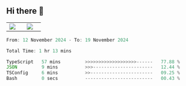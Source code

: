 ## Hi there 👋

<p align="center">
  <table align="center">
  <tr border="none">
  <td width="35%" align="center">
    <img  align="center"  src="http://github-profile-summary-cards.vercel.app/api/cards/stats?username=ricepunk&theme=github_dark" />
  </td>
    
  <td width="65%" align="center">
    <img  align="center"  src="http://github-profile-summary-cards.vercel.app/api/cards/profile-details?username=ricepunk&theme=github_dark" />
  </td>
  </tr>
  </table>
</p>

<!--START_SECTION:waka-->

```typescript
From: 12 November 2024 - To: 19 November 2024

Total Time: 1 hr 13 mins

TypeScript   57 mins         >>>>>>>>>>>>>>>>>>>------   77.88 %
JSON         9 mins          >>>----------------------   12.44 %
TSConfig     6 mins          >>-----------------------   09.25 %
Bash         0 secs          -------------------------   00.43 %
```

<!--END_SECTION:waka-->
